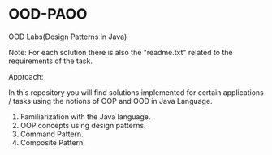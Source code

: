 # OOD-PAOO
OOD Labs(Design Patterns in Java)

Note: For each solution there is also the "readme.txt" related to the requirements of the task.

Approach:

In this repository you will find solutions implemented for certain applications / tasks using the notions of OOP and OOD in Java Language.
  
  1. Familiarization with the Java language.
  2. OOP concepts using design patterns.
  3. Command Pattern.
  4. Composite Pattern.
